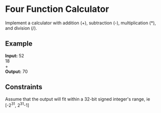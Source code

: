 # Four Function Calculator
Implement a calculator with addition (+), subtraction (-), multiplication (*), and division (/). 

## Example
**Input:** 52\
18\
+\
**Output:** 70

## Constraints
Assume that the output will fit within a 32-bit signed integer's range, ie [-2<sup>31</sup>, 2<sup>31</sup>-1]
